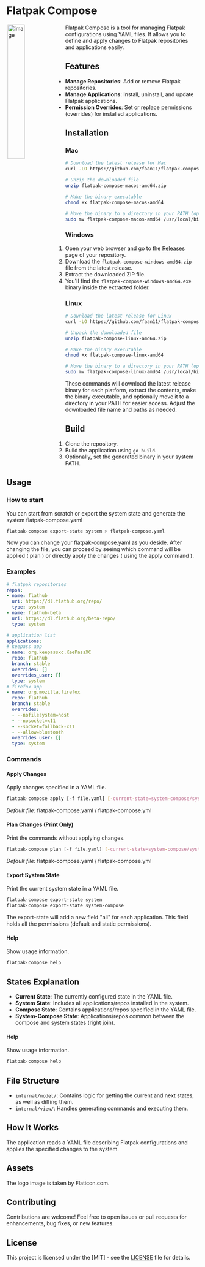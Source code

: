# Flatpak Compose

<img align="right"  src="/images/logo.png" alt="image" width="30%" style="float:left;" height="auto">
Flatpak Compose is a tool for managing Flatpak configurations using YAML files. It allows you to define and apply changes to Flatpak repositories and applications easily.


## Features

- **Manage Repositories**: Add or remove Flatpak repositories.
- **Manage Applications**: Install, uninstall, and update Flatpak applications.
- **Permission Overrides**: Set or replace permissions (overrides) for installed applications.

## Installation

### Mac

```bash
# Download the latest release for Mac
curl -LO https://github.com/faan11/flatpak-compose/releases/latest/download/flatpak-compose-macos-amd64.zip

# Unzip the downloaded file
unzip flatpak-compose-macos-amd64.zip

# Make the binary executable
chmod +x flatpak-compose-macos-amd64

# Move the binary to a directory in your PATH (optional)
sudo mv flatpak-compose-macos-amd64 /usr/local/bin/flatpak-compose
```

### Windows

1. Open your web browser and go to the [Releases](https://github.com/faan11/flatpak-compose/releases) page of your repository.
2. Download the `flatpak-compose-windows-amd64.zip` file from the latest release.
3. Extract the downloaded ZIP file.
4. You'll find the `flatpak-compose-windows-amd64.exe` binary inside the extracted folder.

### Linux

```bash
# Download the latest release for Linux
curl -LO https://github.com/faan11/flatpak-compose/releases/latest/download/flatpak-compose-linux-amd64.zip

# Unpack the downloaded file
unzip flatpak-compose-linux-amd64.zip

# Make the binary executable
chmod +x flatpak-compose-linux-amd64

# Move the binary to a directory in your PATH (optional)
sudo mv flatpak-compose-linux-amd64 /usr/local/bin/flatpak-compose
```

These commands will download the latest release binary for each platform, extract the contents, make the binary executable, and optionally move it to a directory in your PATH for easier access. Adjust the downloaded file name and paths as needed.


## Build 

1. Clone the repository.
2. Build the application using `go build`.
3. Optionally, set the generated binary in your system PATH.

## Usage

### How to start
You can start from scratch or export the system state and generate the system flatpak-compose.yaml
```bash
flatpak-compose export-state system > flatpak-compose.yaml
```
Now you can change your flatpak-compose.yaml as you deside.
After changing the file, you can proceed by seeing which command will be applied ( plan ) or directly apply the changes ( using the apply command ).

### Examples
```yaml
# flatpak repositories
repos:
- name: flathub
  uri: https://dl.flathub.org/repo/
  type: system
- name: flathub-beta
  uri: https://dl.flathub.org/beta-repo/
  type: system

# application list
applications:
# keepass app
- name: org.keepassxc.KeePassXC
  repo: flathub
  branch: stable
  overrides: []
  overrides_user: []
  type: system
# firefox app
- name: org.mozilla.firefox
  repo: flathub
  branch: stable
  overrides:
  - --nofilesystem=host
  - --nosocket=x11
  - --socket=fallback-x11
  - --allow=bluetooth
  overrides_user: []
  type: system 

```

### Commands

#### Apply Changes
Apply changes specified in a YAML file.
```bash
flatpak-compose apply [-f file.yaml] [-current-state=system-compose/system]
```
*Default file:* flatpak-compose.yaml / flatpak-compose.yml

#### Plan Changes (Print Only)
Print the commands without applying changes.
```bash
flatpak-compose plan [-f file.yaml] [-current-state=system-compose/system]
```
*Default file:* flatpak-compose.yaml / flatpak-compose.yml

#### Export System State
Print the current system state in a YAML file.
```bash
flatpak-compose export-state system
flatpak-compose export-state system-compose
```
The export-state will add a new field "all" for each application. This field holds all the permissions (default and static permissions).

#### Help
Show usage information.
```bash
flatpak-compose help
```

## States Explanation

- **Current State**: The currently configured state in the YAML file.
- **System State**: Includes all applications/repos installed in the system.
- **Compose State**: Contains applications/repos specified in the YAML file.
- **System-Compose State**: Applications/repos common between the compose and system states (right join).


#### Help
Show usage information.
```bash
flatpak-compose help
```

## File Structure

- `internal/model/`: Contains logic for getting the current and next states, as well as diffing them.
- `internal/view/`: Handles generating commands and executing them.

## How It Works

The application reads a YAML file describing Flatpak configurations and applies the specified changes to the system.

## Assets

The logo image is taken by Flaticon.com.

## Contributing

Contributions are welcome! Feel free to open issues or pull requests for enhancements, bug fixes, or new features.

## License
This project is licensed under the [MIT] - see the [LICENSE](LICENSE) file for details.


